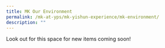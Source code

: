 ```yaml
---
title: MK Our Environment
permalink: /mk-at-yps/mk-yishun-experience/mk-environment/
description: ""
---
```

Look out for this space for new items coming soon!